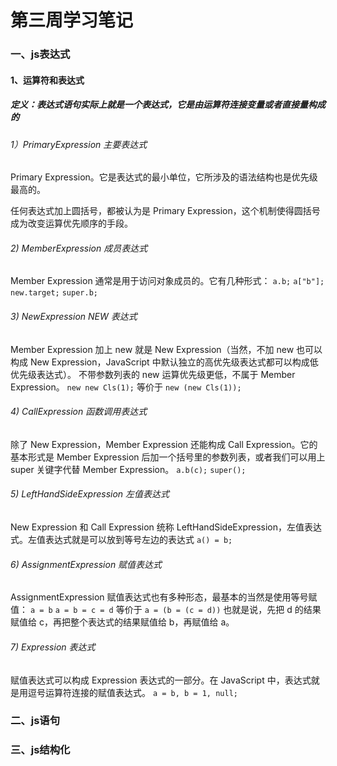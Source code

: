 # 第三周学习笔记  

### 一、js表达式  

#### 1、运算符和表达式

##### 定义：表达式语句实际上就是一个表达式，它是由运算符连接变量或者直接量构成的

###### 1）PrimaryExpression 主要表达式

Primary Expression。它是表达式的最小单位，它所涉及的语法结构也是优先级最高的。

任何表达式加上圆括号，都被认为是 Primary Expression，这个机制使得圆括号成为改变运算优先顺序的手段。

###### 2) MemberExpression 成员表达式

Member Expression 通常是用于访问对象成员的。它有几种形式：
`a.b;`
`a["b"];`
`new.target;`
`super.b;`

###### 3) NewExpression NEW 表达式

Member Expression 加上 new 就是 New Expression（当然，不加 new 也可以构成 New Expression，JavaScript 中默认独立的高优先级表达式都可以构成低优先级表达式）。
不带参数列表的 new 运算优先级更低，不属于 Member Expression。
`new new Cls(1);` 等价于 `new (new Cls(1));`

###### 4) CallExpression 函数调用表达式

除了 New Expression，Member Expression 还能构成 Call Expression。它的基本形式是 Member Expression 后加一个括号里的参数列表，或者我们可以用上 super 关键字代替 Member Expression。
`a.b(c);`
`super();`

###### 5) LeftHandSideExpression 左值表达式

New Expression 和 Call Expression 统称 LeftHandSideExpression，左值表达式。左值表达式就是可以放到等号左边的表达式
`a() = b;`

###### 6) AssignmentExpression 赋值表达式

AssignmentExpression 赋值表达式也有多种形态，最基本的当然是使用等号赋值：
`a = b`
`a = b = c = d` 等价于 `a = (b = (c = d))`
也就是说，先把 d 的结果赋值给 c，再把整个表达式的结果赋值给 b，再赋值给 a。

###### 7) Expression 表达式

赋值表达式可以构成 Expression 表达式的一部分。在 JavaScript 中，表达式就是用逗号运算符连接的赋值表达式。
`a = b, b = 1, null;`


### 二、js语句  

### 三、js结构化

